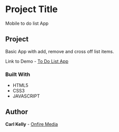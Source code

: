 # Project Title

Mobile to do list App


## Project

Basic App with add, remove and cross off list items.

Link to Demo - [To Do List App](https://onfiremedia.co.uk/todo)

### Built With 

* HTML5
* CSS3
* JAVASCRIPT


## Author

**Carl Kelly** - [Onfire Media](http://www.onfiremedia.co.uk)


